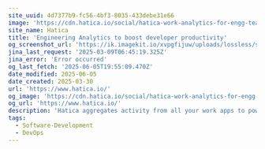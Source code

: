 ```yaml
---
site_uuid: 4d7377b9-fc56-4bf3-8035-433debe31e66
image: 'https://cdn.hatica.io/social/hatica-work-analytics-for-engg-teams.png'
site_name: Hatica
title: 'Engineering Analytics to boost developer productivity'
og_screenshot_url: 'https://ik.imagekit.io/xvpgfijuw/uploads/lossless/screenshots/20250605_Hatica_og_screenshot.jpeg'
jina_last_request: '2025-03-09T06:45:19.325Z'
jina_error: 'Error occurred'
og_last_fetch: '2025-06-05T19:55:09.470Z'
date_modified: 2025-06-05
date_created: 2025-03-30
url: 'https://www.hatica.io/'
og_image: 'https://cdn.hatica.io/social/hatica-work-analytics-for-engg-teams.png'
og_url: 'https://www.hatica.io/'
description: 'Hatica aggregates activity from all your work apps to power software engineering dashboards and gen AI-driven insights to help teams drive velocity, alignment and well-being.'
tags:
  - Software-Development
  - DevOps
---
```


